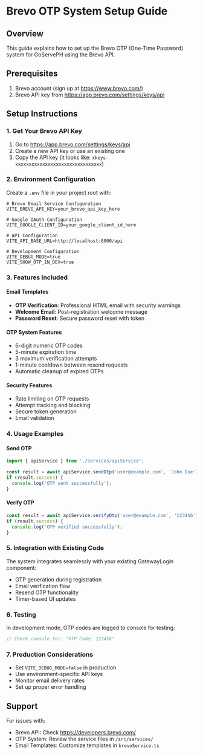 # Brevo OTP System Setup Guide

## Overview
This guide explains how to set up the Brevo OTP (One-Time Password) system for GoServePH using the Brevo API.

## Prerequisites
1. Brevo account (sign up at https://www.brevo.com/)
2. Brevo API key from https://app.brevo.com/settings/keys/api

## Setup Instructions

### 1. Get Your Brevo API Key
1. Go to https://app.brevo.com/settings/keys/api
2. Create a new API key or use an existing one
3. Copy the API key (it looks like: `xkeys-xxxxxxxxxxxxxxxxxxxxxxxxxxxxxxxx`)

### 2. Environment Configuration
Create a `.env` file in your project root with:

```env
# Brevo Email Service Configuration
VITE_BREVO_API_KEY=your_brevo_api_key_here

# Google OAuth Configuration  
VITE_GOOGLE_CLIENT_ID=your_google_client_id_here

# API Configuration
VITE_API_BASE_URL=http://localhost:8000/api

# Development Configuration
VITE_DEBUG_MODE=true
VITE_SHOW_OTP_IN_DEV=true
```

### 3. Features Included

#### Email Templates
- **OTP Verification**: Professional HTML email with security warnings
- **Welcome Email**: Post-registration welcome message
- **Password Reset**: Secure password reset with token

#### OTP System Features
- 6-digit numeric OTP codes
- 5-minute expiration time
- 3 maximum verification attempts
- 1-minute cooldown between resend requests
- Automatic cleanup of expired OTPs

#### Security Features
- Rate limiting on OTP requests
- Attempt tracking and blocking
- Secure token generation
- Email validation

### 4. Usage Examples

#### Send OTP
```typescript
import { apiService } from './services/apiService';

const result = await apiService.sendOtp('user@example.com', 'John Doe');
if (result.success) {
  console.log('OTP sent successfully');
}
```

#### Verify OTP
```typescript
const result = await apiService.verifyOtp('user@example.com', '123456');
if (result.success) {
  console.log('OTP verified successfully');
}
```

### 5. Integration with Existing Code

The system integrates seamlessly with your existing GatewayLogin component:

- OTP generation during registration
- Email verification flow
- Resend OTP functionality
- Timer-based UI updates

### 6. Testing

In development mode, OTP codes are logged to console for testing:
```typescript
// Check console for: "OTP Code: 123456"
```

### 7. Production Considerations

- Set `VITE_DEBUG_MODE=false` in production
- Use environment-specific API keys
- Monitor email delivery rates
- Set up proper error handling

## Support

For issues with:
- Brevo API: Check https://developers.brevo.com/
- OTP System: Review the service files in `/src/services/`
- Email Templates: Customize templates in `brevoService.ts`
